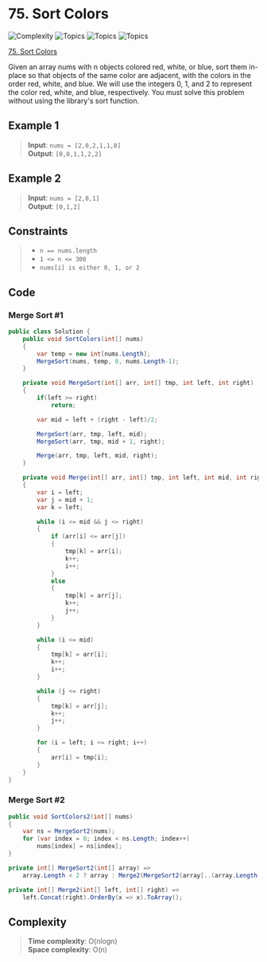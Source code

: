 # 75. Sort Colors

![Complexity](https://img.shields.io/badge/medium-yellow)
![Topics](https://img.shields.io/badge/array-blue)
![Topics](https://img.shields.io/badge/two_pointers-blue)
![Topics](https://img.shields.io/badge/sorting-blue)

[75. Sort Colors ](https://leetcode.com/problems/sort-colors/description/)

Given an array nums with n objects colored red, white, or blue, sort them in-place so that objects of the same color are
adjacent, with the colors in the order red, white, and blue. We will use the integers 0, 1, and 2 to represent the color
red, white, and blue, respectively. You must solve this problem without using the library's sort function.

## Example 1

> **Input**: `nums = [2,0,2,1,1,0]`  
> **Output**: `[0,0,1,1,2,2]`

## Example 2

> **Input**: `nums = [2,0,1]`  
> **Output**: `[0,1,2]`

## Constraints

> - `n == nums.length`
> - `1 <= n <= 300`
> - `nums[i] is either 0, 1, or 2`

## Code

### Merge Sort #1

```csharp
public class Solution {
    public void SortColors(int[] nums) 
    {
        var temp = new int[nums.Length];
        MergeSort(nums, temp, 0, nums.Length-1);
    }

    private void MergeSort(int[] arr, int[] tmp, int left, int right)
    {
        if(left >= right)
            return;

        var mid = left + (right - left)/2;

        MergeSort(arr, tmp, left, mid);
        MergeSort(arr, tmp, mid + 1, right);

        Merge(arr, tmp, left, mid, right);
    }

    private void Merge(int[] arr, int[] tmp, int left, int mid, int right)
    {
        var i = left;
        var j = mid + 1;
        var k = left;

        while (i <= mid && j <= right)
        {
            if (arr[i] <= arr[j])
            {
                tmp[k] = arr[i];
                k++;
                i++;
            }
            else
            {
                tmp[k] = arr[j];
                k++;
                j++;
            }
        }

        while (i <= mid)
        {
            tmp[k] = arr[i];
            k++;
            i++;
        }

        while (j <= right)
        {
            tmp[k] = arr[j];
            k++;
            j++;
        }

        for (i = left; i <= right; i++)
        {
            arr[i] = tmp[i];
        }
    }
}
```

### Merge Sort #2

```csharp
public void SortColors2(int[] nums)
{
    var ns = MergeSort2(nums);
    for (var index = 0; index < ns.Length; index++)
        nums[index] = ns[index];
}

private int[] MergeSort2(int[] array) =>
    array.Length < 2 ? array : Merge2(MergeSort2(array[..(array.Length / 2)]), MergeSort2(array[(array.Length / 2)..]));

private int[] Merge2(int[] left, int[] right) =>
    left.Concat(right).OrderBy(x => x).ToArray();
```

## Complexity

> **Time complexity**: O(nlogn)  
> **Space complexity**: O(n)